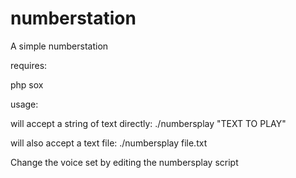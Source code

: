# numberstation
A simple numberstation

requires:

php
sox

usage:

will accept a string of text directly:
./numbersplay "TEXT TO PLAY"

will also accept a text file:
./numbersplay file.txt

Change the voice set by editing the numbersplay script
